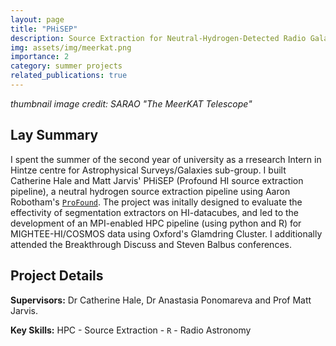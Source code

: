 ```yaml
---
layout: page
title: "PHiSEP"
description: Source Extraction for Neutral-Hydrogen-Detected Radio Galaxies
img: assets/img/meerkat.png
importance: 2
category: summer projects
related_publications: true
---
```

_thumbnail image credit: SARAO "The MeerKAT Telescope"_

## Lay Summary

I spent the summer of the second year of university as a rresearch Intern in Hintze centre for Astrophysical Surveys/Galaxies sub-group. I built Catherine Hale and Matt Jarvis' PHiSEP (Profound HI source extraction pipeline), a neutral hydrogen source extraction pipeline using Aaron Robotham's [```ProFound```](https://github.com/asgr/ProFound/tree/master). The project was initally designed to evaluate the effectivity of segmentation extractors on HI-datacubes, and led to the development of an MPI-enabled HPC pipeline (using python and R) for MIGHTEE-HI/COSMOS data using Oxford's Glamdring Cluster. I additionally attended the Breakthrough Discuss and Steven Balbus conferences.

## Project Details

__Supervisors:__ Dr Catherine Hale, Dr Anastasia Ponomareva and Prof Matt Jarvis.

__Key Skills:__ HPC - Source Extraction - ```R``` - Radio Astronomy

